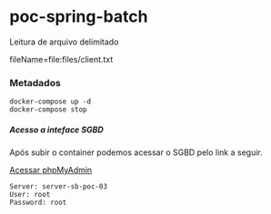 # poc-spring-batch
Leitura de arquivo delimitado 


fileName=file:files/client.txt

### Metadados

    docker-compose up -d
    docker-compose stop

##### Acesso a inteface SGBD
Após subir o container podemos acessar o SGBD pelo link a seguir.

[Acessar phpMyAdmin](http://localhost/)

    Server: server-sb-poc-03
    User: root
    Password: root